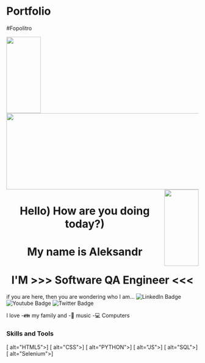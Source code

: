 # Portfolio
#Fopolitro
<div id="header">
 <img  align="left" src="https://media.giphy.com/media/KA593kO0JvXMs/giphy.gif" width="90" height="200"/>
   <img src="https://media.giphy.com/media/bAy8xK8qcCz0A/giphy.gif" width="850" height="200" color="red"/>
      <img align="right" src="https://media.giphy.com/media/KA593kO0JvXMs/giphy.gif" width="90" height="200"/>
        
  

</div>
<div id="header" align="center" color="red"> 
  <h1> Hello) How are you doing today?) </h1>
  <h1> My name is Aleksandr </h1>
</div>

<div align="center">
  <h1  align="center">I'M >>> Software QA Engineer <<< </h1>
</div>
<div>
 <a1> if you are here, then you are wondering who I am...</a1>

  <a2 href="https://www.linkedin.com/in/aleksandrguz/">
  <img src="https://img.shields.io/badge/LinkedIn-blue?style=for-the-badge&logo=linkedin&logoColor=white" alt="LinkedIn Badge"/>
    </a2>
  <a3 href="your-youtube-URL">
    <img src="https://img.shields.io/badge/YouTube-red?style=for-the-badge&logo=youtube&logoColor=white" alt="Youtube Badge"/>
  </a3>
  <a4 href="your-twitter-URL">
    <img src="https://img.shields.io/badge/Twitter-blue?style=for-the-badge&logo=twitter&logoColor=white" alt="Twitter Badge"/>
  </a4>
</div>
</div>

I love
-:family: my family and -🎵 music
-:computer: Computers 

### Skills and Tools
[<img align="left"> alt="HTML5">]
[<img align="left"> alt="CSS">]
[<img align="left"> alt="PYTHON">]
[<img align="left"> alt="JS">]
[<img align="left"> alt="SQL">]
[<img align="left"> alt="Selenium">]




[linkedin]: https://www.linkedin.com/in/aleksandrguz/

